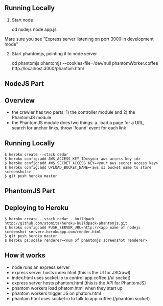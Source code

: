 ## Running Locally
1. Start node 

    cd nodejs
    node app.js

Mare sure you see "Express server listening on port 3000 in development mode"

2. Start phantomjs, pointing it to node server

    cd phantomjs
    phantomjs --cookies-file=/dev/null phantomWorker.coffee http://localhost:3000/phantom.html

## NodeJS Part

Overview
-----
- the crawler has two parts: 1) the controller module and 2) the PhantomJS module
- the PhantomJS module does two things:
    a. load a page for a URL, search for anchor links, throw 'found' event for each link

Running Locally
-----

    $ heroku create --stack cedar
    $ heroku config:add AWS_ACCESS_KEY_ID=<your aws access key id>
    $ heroku config:add AWS_SECRET_ACCESS_KEY=<your aws secret access key>
    $ heroku config:add UPLOAD_BUCKET_NAME=<aws s3 bucket name to store screenshots>
    $ git push heroku master

## PhantomJS Part


Deploying to Heroku
-----

    $ heroku create --stack cedar --buildpack http://github.com/stomita/heroku-buildpack-phantomjs.git
    $ heroku config:add PUSH_SERVER_URL=http://<app name of nodejs screenshot server>.herokuapp.com/render.html
    $ git push heroku master
    $ heroku ps:scale renderer=<num of phantomjs screenshot renderer>



## How it works

- node runs an express server
- express server hosts index.html (this is the UI for JSCrawl)
- index.html uses socket.io to control app.coffee (/ui socket) 
- express server hosts phantom.html (this is the API for PhantomJS)
- phantom workers load phatom.html when they start up
- phantom workers trigger JS on phatom.html
- phantom.html uses socket.io to talk to app.coffee (/phantom socket) 


